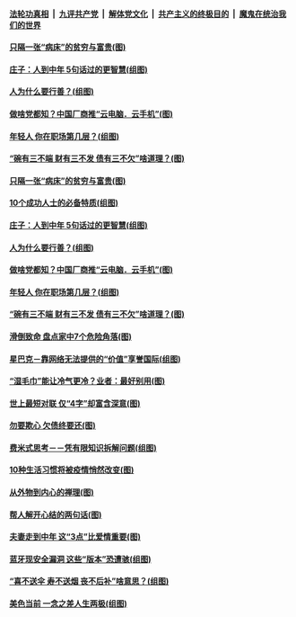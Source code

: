 

####  [法轮功真相](../../../../basic/blob/master/README.md?t=09192002) &nbsp;|&nbsp; [九评共产党](../../../../9ping.md/blob/master/README.md?t=09192002) &nbsp;|&nbsp; [解体党文化](../../../../jtdwh.md/blob/master/README.md?t=09192002)  &nbsp;|&nbsp; [共产主义的终极目的](../../../../gczydzjmd.md/blob/master/README.md?t=09192002) &nbsp;|&nbsp; [魔鬼在统治我们的世界](../../../../mgztzwmdsj.md/blob/master/README.md?t=09192002) 

#### [只隔一张“病床”的贫穷与富贵(图)](../pages/p8/946620.md?t=09192002) 

#### [庄子：人到中年 5句话过的更智慧(组图)](../pages/p8/946596.md?t=09192002) 

#### [人为什么要行善？(组图)](../pages/p8/946265.md?t=09192002) 

#### [做啥党都知？中国厂商推“云电脑．云手机”(图)](../pages/p8/946444.md?t=09192002) 

#### [年轻人 你在职场第几层？(组图)](../pages/p8/946231.md?t=09192002) 

#### [“碗有三不端 财有三不发 债有三不欠”啥道理？(图)](../pages/p8/946011.md?t=09192002) 

#### [只隔一张“病床”的贫穷与富贵(图)](../pages/p8/946620.md?t=09192002) 

#### [10个成功人士的必备特质(组图)](../pages/p8/946312.md?t=09192002) 

#### [庄子：人到中年 5句话过的更智慧(组图)](../pages/p8/946596.md?t=09192002) 

#### [人为什么要行善？(组图)](../pages/p8/946265.md?t=09192002) 

#### [做啥党都知？中国厂商推“云电脑．云手机”(图)](../pages/p8/946444.md?t=09192002) 

#### [年轻人 你在职场第几层？(组图)](../pages/p8/946231.md?t=09192002) 

#### [“碗有三不端 财有三不发 债有三不欠”啥道理？(图)](../pages/p8/946011.md?t=09192002) 

#### [滑倒致命 盘点家中7个危险角落(图)](../pages/p8/946407.md?t=09192002) 

#### [星巴克－靠网络无法提供的“价值”享誉国际(组图)](../pages/p8/945895.md?t=09192002) 

#### [“湿毛巾”能让冷气更冷？业者：最好别用(图)](../pages/p8/946414.md?t=09192002) 

#### [世上最短对联 仅“4字”却富含深意(图)](../pages/p8/946352.md?t=09192002) 

#### [勿要欺心 欠债终要还(图)](../pages/p8/945761.md?t=09192002) 

#### [费米式思考－－凭有限知识拆解问题(组图)](../pages/p8/945890.md?t=09192002) 

#### [10种生活习惯将被疫情悄然改变(图)](../pages/p8/945871.md?t=09192002) 

#### [从外物到内心的禅理(图)](../pages/p8/945750.md?t=09192002) 

#### [帮人解开心结的两句话(图)](../pages/p8/945754.md?t=09192002) 

#### [夫妻走到中年 这“3点”比爱情重要(图)](../pages/p8/946183.md?t=09192002) 

#### [蓝牙现安全漏洞 这些“版本”恐遭骇(组图)](../pages/p8/946130.md?t=09192002) 

#### [“喜不送伞 寿不送烟 丧不后补”啥意思？(组图)](../pages/p8/946008.md?t=09192002) 

#### [美色当前 一念之差人生两极(组图)](../pages/p8/945580.md?t=09192002) 

